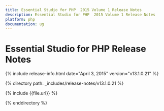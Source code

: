 ```yaml
---
title: Essential Studio for PHP  2015 Volume 1 Release Notes  
description: Essential Studio for PHP  2015 Volume 1 Release Notes  
platform: php
documentation: ug
---
```


# Essential Studio for PHP  Release Notes  

{% include release-info.html date="April 3, 2015"  version="v13.1.0.21" %} 


{% directory path: _includes/release-notes/v13.1.0.21 %}

{% include {{file.url}} %}

{% enddirectory %}